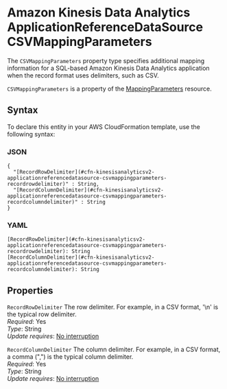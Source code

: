# Amazon Kinesis Data Analytics ApplicationReferenceDataSource CSVMappingParameters<a name="aws-properties-kinesisanalyticsv2-applicationreferencedatasource-csvmappingparameters"></a>

<a name="aws-properties-kinesisanalyticsv2-applicationreferencedatasource-csvmappingparameters-description"></a>The `CSVMappingParameters` property type specifies additional mapping information for a SQL\-based Amazon Kinesis Data Analytics application when the record format uses delimiters, such as CSV\.

<a name="aws-properties-kinesisanalyticsv2-applicationreferencedatasource-csvmappingparameters-inheritance"></a> `CSVMappingParameters` is a property of the [MappingParameters](aws-properties-kinesisanalyticsv2-applicationreferencedatasource-mappingparameters.md) resource\.

## Syntax<a name="aws-properties-kinesisanalyticsv2-applicationreferencedatasource-csvmappingparameters-syntax"></a>

To declare this entity in your AWS CloudFormation template, use the following syntax:

### JSON<a name="aws-properties-kinesisanalyticsv2-applicationreferencedatasource-csvmappingparameters-syntax.json"></a>

```
{
  "[RecordRowDelimiter](#cfn-kinesisanalyticsv2-applicationreferencedatasource-csvmappingparameters-recordrowdelimiter)" : String,
  "[RecordColumnDelimiter](#cfn-kinesisanalyticsv2-applicationreferencedatasource-csvmappingparameters-recordcolumndelimiter)" : String
}
```

### YAML<a name="aws-properties-kinesisanalyticsv2-applicationreferencedatasource-csvmappingparameters-syntax.yaml"></a>

```
[RecordRowDelimiter](#cfn-kinesisanalyticsv2-applicationreferencedatasource-csvmappingparameters-recordrowdelimiter): String
[RecordColumnDelimiter](#cfn-kinesisanalyticsv2-applicationreferencedatasource-csvmappingparameters-recordcolumndelimiter): String
```

## Properties<a name="aws-properties-kinesisanalyticsv2-applicationreferencedatasource-csvmappingparameters-properties"></a>

`RecordRowDelimiter`  <a name="cfn-kinesisanalyticsv2-applicationreferencedatasource-csvmappingparameters-recordrowdelimiter"></a>
The row delimiter\. For example, in a CSV format, '\\n' is the typical row delimiter\.  
 *Required*: Yes  
 *Type*: String  
 *Update requires*: [No interruption](using-cfn-updating-stacks-update-behaviors.md#update-no-interrupt) 

`RecordColumnDelimiter`  <a name="cfn-kinesisanalyticsv2-applicationreferencedatasource-csvmappingparameters-recordcolumndelimiter"></a>
The column delimiter\. For example, in a CSV format, a comma \(","\) is the typical column delimiter\.   
 *Required*: Yes  
 *Type*: String  
 *Update requires*: [No interruption](using-cfn-updating-stacks-update-behaviors.md#update-no-interrupt) 